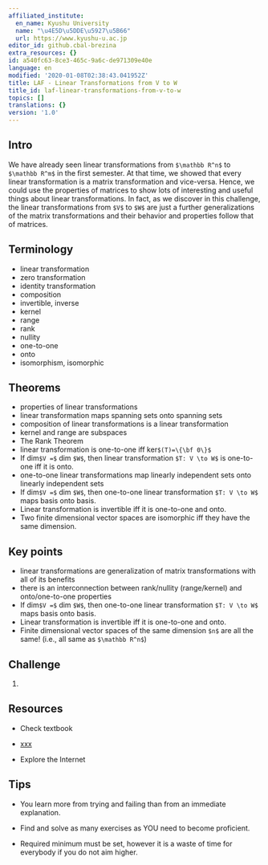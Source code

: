 ```yaml
---
affiliated_institute:
  en_name: Kyushu University
  name: "\u4E5D\u5DDE\u5927\u5B66"
  url: https://www.kyushu-u.ac.jp
editor_id: github.cbal-brezina
extra_resources: {}
id: a540fc63-8ce3-465c-9a6c-de971309e40e
language: en
modified: '2020-01-08T02:38:43.041952Z'
title: LAF - Linear Transformations from V to W
title_id: laf-linear-transformations-from-v-to-w
topics: []
translations: {}
version: '1.0'
---
```


## Intro

We have already seen linear transformations from `$\mathbb R^n$` to `$\mathbb R^m$` in the first semester. At that time, we showed that every linear transformation is a matrix transformation and vice-versa. Hence, we could use the properties of matrices to show lots of interesting and useful things about linear transformations. In fact, as we discover in this challenge, the linear transformations from `$V$` to `$W$` are just a further generalizations of the matrix transformations and their behavior and properties follow that of matrices.


## Terminology

- linear transformation
- zero transformation
- identity transformation
- composition
- invertible, inverse
- kernel
- range
- rank
- nullity
- one-to-one
- onto
- isomorphism, isomorphic
 

## Theorems

- properties of linear transformations
- linear transformation maps spanning sets onto spanning sets 
- composition of linear transformations is a linear transformation
- kernel and range are subspaces
- The Rank Theorem
- linear transformation is one-to-one iff ker`$(T)=\{\bf 0\}$`
- If dim`$V =$` dim `$W$`, then linear transformation `$T: V \to W$` is one-to-one iff it is onto.
- one-to-one linear transformations map linearly independent sets onto linearly independent sets
- If dim`$V =$` dim `$W$`, then one-to-one linear transformation `$T: V \to W$` maps basis onto basis.
- Linear transformation is invertible iff it is one-to-one and onto. 
- Two finite dimensional vector spaces are isomorphic iff they have the same dimension.


## Key points

- linear transformations are generalization of matrix transformations with all of its benefits
- there is an interconnection between rank/nullity (range/kernel) and onto/one-to-one properties
- If dim`$V =$` dim `$W$`, then one-to-one linear transformation `$T: V \to W$` maps basis onto basis.
- Linear transformation is invertible iff it is one-to-one and onto.
- Finite dimensional vector spaces of the same dimension `$n$` are all the same! (i.e., all same as `$\mathbb R^n$`)



## Challenge

1. 




## Resources

- Check textbook

- [xxx](???)
 



- Explore the Internet

## Tips


- You learn more from trying and failing than from an immediate explanation.

- Find and solve as many exercises as YOU need to become proficient.

- Required minimum must be set, however it is a waste of time for everybody if you do not aim higher.







